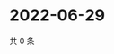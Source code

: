 # 2022-06-29

共 0 条

<!-- BEGIN WEIBO -->
<!-- 最后更新时间 Wed Jun 29 2022 03:02:27 GMT+0800 (China Standard Time) -->

<!-- END WEIBO -->
